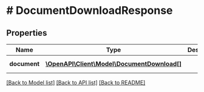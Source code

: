 # # DocumentDownloadResponse

## Properties

Name | Type | Description | Notes
------------ | ------------- | ------------- | -------------
**document** | [**\OpenAPI\Client\Model\DocumentDownload[]**](DocumentDownload.md) |  | [optional] [readonly]

[[Back to Model list]](../../README.md#models) [[Back to API list]](../../README.md#endpoints) [[Back to README]](../../README.md)
